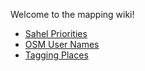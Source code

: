 Welcome to the mapping wiki!


- [Sahel Priorities](https://github.com/mapbox/mapping/wiki/Sahel-Priorities)
- [OSM User Names](https://github.com/mapbox/mapping/wiki/OSM-user-names)
- [Tagging Places](https://github.com/mapbox/mapping/wiki/Tagging-Places)